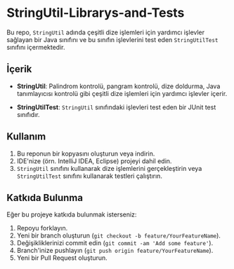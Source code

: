 # StringUtil-Librarys-and-Tests
Bu repo, `StringUtil` adında çeşitli dize işlemleri için yardımcı işlevler sağlayan bir Java sınıfını ve bu sınıfın işlevlerini test eden `StringUtilTest` sınıfını içermektedir.

## İçerik

- **StringUtil**: Palindrom kontrolü, pangram kontrolü, dize doldurma, Java tanımlayıcısı kontrolü gibi çeşitli dize işlemleri için yardımcı işlevler içerir.
  
- **StringUtilTest**: `StringUtil` sınıfındaki işlevleri test eden bir JUnit test sınıfıdır.
  

## Kullanım

1. Bu reponun bir kopyasını oluşturun veya indirin.
2. IDE'nize (örn. IntelliJ IDEA, Eclipse) projeyi dahil edin.
3. `StringUtil` sınıfını kullanarak dize işlemlerini gerçekleştirin veya `StringUtilTest` sınıfını kullanarak testleri çalıştırın.

## Katkıda Bulunma

Eğer bu projeye katkıda bulunmak isterseniz:

1. Repoyu forklayın.
2. Yeni bir branch oluşturun (`git checkout -b feature/YourFeatureName`).
3. Değişikliklerinizi commit edin (`git commit -am 'Add some feature'`).
4. Branch'inize pushlayın (`git push origin feature/YourFeatureName`).
5. Yeni bir Pull Request oluşturun.
